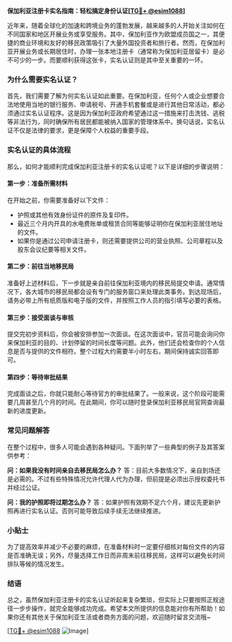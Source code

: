 **保加利亚注册卡实名指南：轻松搞定身份认证[[TG💪+ @esim1088](https://t.me/s/esim1088)]**

近年来，随着全球化的加速和跨境业务的蓬勃发展，越来越多的人开始关注如何在不同国家和地区开展业务或享受服务。其中，保加利亚作为欧盟成员国之一，其便捷的商业环境和友好的移民政策吸引了大量外国投资者和旅行者。然而，在保加利亚开展业务或长期居住时，办理一张本地注册卡（通常称为保加利亚居留卡）是必不可少的一步。而要顺利获得这张卡，实名认证则是其中至关重要的一环。

### **为什么需要实名认证？**

首先，我们需要了解为何实名认证如此重要。在保加利亚，任何个人或企业想要合法地使用当地的银行服务、申请税号、开通手机套餐或是进行其他日常活动，都必须通过实名认证程序。这是因为保加利亚政府希望通过这一措施来打击洗钱、逃税等非法行为，同时确保所有居民都能被纳入国家的管理体系中。换句话说，实名认证不仅是法律的要求，更是保障个人权益的重要手段。

### **实名认证的具体流程**

那么，如何才能顺利完成保加利亚注册卡的实名认证呢？以下是详细的步骤说明：

#### **第一步：准备所需材料**
在开始之前，你需要准备好以下文件：
- 护照或其他有效身份证件的原件及复印件。
- 最近三个月内开具的水电费账单或租赁合同等能够证明你在保加利亚居住地址的文件。
- 如果你是通过公司申请注册卡，则还需要提供公司的营业执照、公司章程以及股东会议纪要等相关文件。

#### **第二步：前往当地移民局**
准备好上述材料后，下一步就是亲自前往保加利亚境内的移民局提交申请。通常情况下，各大城市的移民局都会设有专门的服务窗口来处理此类事务。到达现场后，请务必带上所有纸质版和电子版的文件，并按照工作人员的指引填写必要的表格。

#### **第三步：接受面谈与审核**
提交完初步资料后，你会被安排参加一次面谈。在这次面谈中，官员可能会询问你来保加利亚的目的、计划停留的时间长度等问题。此外，他们还会检查你的个人信息是否与提供的文件相符。整个过程大约需要半小时左右，期间保持诚实回答即可。

#### **第四步：等待审批结果**
完成面谈之后，你就只能耐心等待官方的审批结果了。一般来说，这个阶段可能需要几周甚至几个月的时间。在此期间，你可以随时登录保加利亚移民局官网查询最新的进度更新。

### **常见问题解答**

在整个过程中，很多人可能会遇到各种疑问。下面列举了一些典型的例子及其答案供参考：

**问：如果我没有时间亲自去移民局怎么办？**
答：目前大多数情况下，亲自到场还是必需的。不过有些特殊情况允许代理人代为办理，但前提是必须出示授权委托书并经过公证。

**问：我的护照即将过期怎么办？**
答：如果护照有效期不足六个月，建议先更新护照再进行实名认证。否则可能导致后续手续无法继续推进。

### **小贴士**

为了提高效率并减少不必要的麻烦，在准备材料时一定要仔细核对每份文件的内容是否准确无误；另外，尽量选择工作日而非周末前往移民局，这样可以避免长时间排队等候的情况发生。

### **结语**

总之，虽然保加利亚注册卡的实名认证听起来复杂繁琐，但实际上只要按照正规途径一步步操作，就完全能够成功完成。希望本文所提供的信息能对你有所帮助！如果你还有其他关于保加利亚生活或者商务方面的问题，欢迎随时留言交流哦~

[[TG💪+ @esim1088](https://t.me/s/esim1088) ![Image](https://i.postimg.cc/4NQfJmqS/Snipaste-2025-05-13-00-14-12.png)]